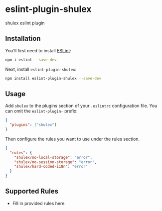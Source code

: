 # eslint-plugin-shulex

shulex eslint plugin

## Installation

You'll first need to install [ESLint](https://eslint.org/):

```sh
npm i eslint --save-dev
```

Next, install `eslint-plugin-shulex`:

```sh
npm install eslint-plugin-shulex --save-dev
```

## Usage

Add `shulex` to the plugins section of your `.eslintrc` configuration file. You can omit the `eslint-plugin-` prefix:

```json
{
  "plugins": ["shulex"]
}
```

Then configure the rules you want to use under the rules section.

```json
{
  "rules": {
    "shulex/no-local-storage": "error",
    "shulex/no-session-storage": "error",
    "shulex/hard-coded-i18n": "error"
  }
}
```

## Supported Rules

- Fill in provided rules here
